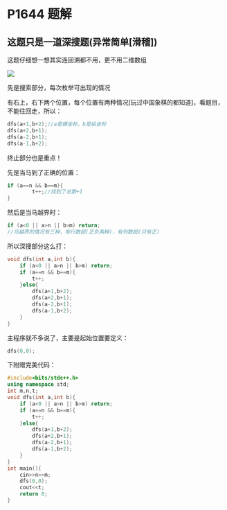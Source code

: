 # P1644 题解

## 这题只是一道深搜题(异常简单[滑稽])

这题仔细想一想其实连回溯都不用，更不用二维数组

![](https://cdn.luogu.com.cn/upload/pic/450.png)

先是搜索部分，每次枚举可出现的情况

有右上，右下两个位置，每个位置有两种情况[玩过中国象棋的都知道]，看题目，不能往回走，所以：

```cpp
dfs(a+1,b+2);//a是横坐标，b是纵坐标
dfs(a+2,b+1);
dfs(a-2,b+1);
dfs(a-1,b+2);
```

终止部分也是重点！

先是当马到了正确的位置：

```cpp
if (a==n && b==m){
        t++;//找到了总数+1
}        
```

然后是当马越界时：
 
```cpp
if (a<0 || a>n || b>m) return;
//马越界的情况有三种，有行数超(正负两种)，有列数超(只有正)
```

所以深搜部分这么打：

```cpp
void dfs(int a,int b){
    if (a<0 || a>n || b>m) return;
    if (a==n && b==m){
        t++;
    }else{
        dfs(a+1,b+2);
        dfs(a+2,b+1);
        dfs(a-2,b+1);
        dfs(a-1,b+2);
    }
}
```

主程序就不多说了，主要是起始位置要定义：

```cpp
dfs(0,0);
```

下附赠完美代码：
```cpp
#include<bits/stdc++.h>
using namespace std;
int m,n,t;
void dfs(int a,int b){
    if (a<0 || a>n || b>m) return;
    if (a==n && b==m){
        t++;
    }else{
        dfs(a+1,b+2);
        dfs(a+2,b+1);
        dfs(a-2,b+1);
        dfs(a-1,b+2);
    }
}
int main(){
    cin>>n>>m;
    dfs(0,0);
    cout<<t;
    return 0;
}
```
